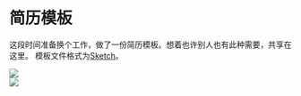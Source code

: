 简历模板
======

这段时间准备换个工作，做了一份简历模板。想着也许别人也有此种需要，共享在这里。
模板文件格式为[Sketch](http://www.bohemiancoding.com/sketch/)。


[![](https://wupher.github.com/resume/cyan_page1_thumb.png)](https://wupher.github.com/resume/cyan_page1.png)    
[![](https://wupher.github.com/resume/cyan_page2_thumb.png)](https://wupher.github.com/resume/cyan_page2.png)


